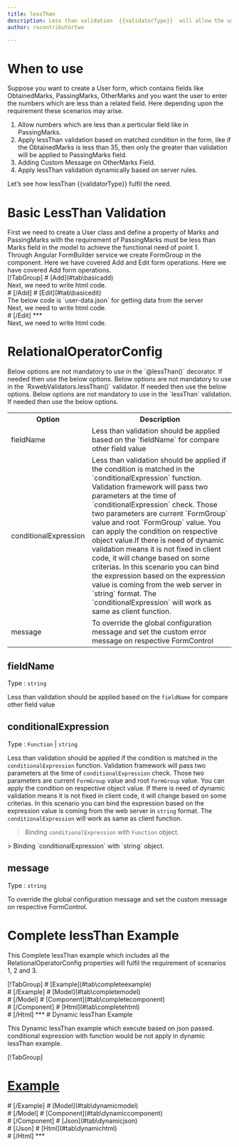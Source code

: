 ```yaml
---
title: lessThan
description: Less than validation  {{validatorType}}  will allow the user to enter only that value which is less than the value in the pre defined field.
author: rxcontributortwo

---
```

# When to use
Suppose you want to create a User form, which contains fields like ObtainedMarks, PassingMarks, OtherMarks and you want the user to enter the numbers which are less than a related field. Here depending upon the requirement these scenarios may arise.
<ol>
    <li>Allow numbers which are less than a perticular field like in PassingMarks.</li>
    <li>Apply lessThan validation based on matched condition in the form, like if the ObtainedMarks is less than 35, then only the greater than validation will be applied to PassingMarks field.</li>
    <li>Adding Custom Message on OtherMarks Field.</li>
    <data-scope scope="['decorator','validator']">
    <li>Apply lessThan validation dynamically based on server rules.</li>
    </data-scope>
</ol>
Let’s see how lessThan  {{validatorType}}  fulfil the need.

# Basic LessThan Validation

<data-scope scope="['decorator','template-driven']">
First we need to create a User class and define a property of Marks and PassingMarks with the requirement of PassingMarks must be less than Marks field in the model to achieve the functional need of point 1.
<div component="app-code" key="lessThan-add-model"></div> 
</data-scope>
Through Angular FormBuilder service we create FormGroup in the component.
<data-scope scope="['decorator']">
Here we have covered Add and Edit form operations. 
</data-scope>

<data-scope scope="['validator','template-driven']">
Here we have covered Add form operations. 
</data-scope> 

<data-scope scope="['decorator']">
<div component="app-tabs" key="basic-operations"></div>
[!TabGroup]
# [Add](#tab\basicadd)
<div component="app-code" key="lessThan-add-component"></div> 
Next, we need to write html code.
<div component="app-code" key="lessThan-add-html"></div> 
<div component="app-example-runner" ref-component="app-lessThan-add"></div>
# [/Add]
# [Edit](#tab\basicedit)
<div component="app-code" key="lessThan-edit-component"></div> 
The below code is `user-data.json` for getting data from the server
<div component="app-code" key="lessThan-edit-json"></div> 
Next, we need to write html code.
<div component="app-code" key="lessThan-edit-html"></div> 
<div component="app-example-runner" ref-component="app-lessThan-edit"></div>
# [/Edit]
***
</data-scope>

<data-scope scope="['validator','template-driven']">
<div component="app-code" key="lessThan-add-component"></div> 
Next, we need to write html code.
<div component="app-code" key="lessThan-add-html"></div> 
<div component="app-example-runner" ref-component="app-lessThan-add"></div>
</data-scope>

# RelationalOperatorConfig 
<data-scope scope="['decorator']">
Below options are not mandatory to use in the `@lessThan()` decorator. If needed then use the below options.
</data-scope>
<data-scope scope="['validator']">
Below options are not mandatory to use in the `RxwebValidators.lessThan()` validator. If needed then use the below options.
</data-scope>
<data-scope scope="['template-driven']">
Below options are not mandatory to use in the `lessThan` validation. If needed then use the below options.
</data-scope>

<table class="table table-bordered table-striped">
<tr><th>Option</th><th>Description</th></tr>
<tr><td><a title="fieldName">fieldName</a></td><td>Less than validation should be applied based on the `fieldName` for compare other field value</td></tr>
<tr><td><a  title="conditionalExpression">conditionalExpression</a></td><td>Less than validation should be applied if the condition is matched in the `conditionalExpression` function. Validation framework will pass two parameters at the time of `conditionalExpression` check. Those two parameters are current `FormGroup` value and root `FormGroup` value. You can apply the condition on respective object value.If there is need of dynamic validation means it is not fixed in client code, it will change based on some criterias. In this scenario you can bind the expression based on the expression value is coming from the web server in `string` format. The `conditionalExpression` will work as same as client function.</td></tr>
<tr><td><a  title="message">message</a></td><td>To override the global configuration message and set the custom error message on respective FormControl</td></tr>
</table>

## fieldName 
Type :  `string` 

Less than validation should be applied based on the `fieldName` for compare other field value

<div component="app-code" key="lessThan-fieldNameExample-model"></div> 
<div component="app-example-runner" ref-component="app-lessThan-fieldName" title="lessThan {{validatorType}} with fieldName" key="fieldName"></div>

## conditionalExpression 
Type :  `Function`  |  `string` 

Less than validation should be applied if the condition is matched in the `conditionalExpression` function. Validation framework will pass two parameters at the time of `conditionalExpression` check. Those two parameters are current `FormGroup` value and root `FormGroup` value. You can apply the condition on respective object value.
If there is need of dynamic validation means it is not fixed in client code, it will change based on some criterias. In this scenario you can bind the expression based on the expression value is coming from the web server in `string` format. The `conditionalExpression` will work as same as client function.

> Binding `conditionalExpression` with `Function` object.
<div component="app-code" key="lessThan-conditionalExpressionExampleFunction-model"></div> 
> Binding `conditionalExpression` with `string` object.
<div component="app-code" key="lessThan-conditionalExpressionExampleString-model"></div> 

<div component="app-example-runner" ref-component="app-lessThan-conditionalExpression" title="lessThan {{validatorType}} with conditionalExpression" key="conditionalExpression"></div>

## message 
Type :  `string` 

To override the global configuration message and set the custom message on respective FormControl.
 
<div component="app-code" key="lessThan-messageExample-model"></div> 
<div component="app-example-runner" ref-component="app-lessThan-message" title="lessThan {{validatorType}} with message" key="message"></div>

# Complete lessThan Example

This Complete lessThan example which includes all the RelationalOperatorConfig properties will fulfil the requirement of scenarios 1, 2 and 3.

<div component="app-tabs" key="complete"></div>
[!TabGroup]
# [Example](#tab\completeexample)
<div component="app-example-runner" ref-component="app-lessThan-complete"></div>
# [/Example]
<data-scope scope="['decorator','template-driven']">
# [Model](#tab\completemodel)
<div component="app-code" key="lessThan-complete-model"></div> 
# [/Model]
</data-scope>
# [Component](#tab\completecomponent)
<div component="app-code" key="lessThan-complete-component"></div> 
# [/Component]
# [Html](#tab\completehtml)
<div component="app-code" key="lessThan-complete-html"></div> 
# [/Html]
***

<data-scope scope="['decorator','validator']">
# Dynamic lessThan Example

This Dynamic lessThan example which execute based on json passed. conditional expression with function would be not apply in dynamic lessThan example. 

<div component="app-tabs" key="dynamic"></div>

[!TabGroup]
# [Example](#tab\dynamicexample)
<div component="app-example-runner" ref-component="app-lessThan-dynamic"></div>
# [/Example]
<data-scope scope="['decorator']">
# [Model](#tab\dynamicmodel)
<div component="app-code" key="lessThan-dynamic-model"></div>
# [/Model]
</data-scope>
# [Component](#tab\dynamiccomponent)
<div component="app-code" key="lessThan-dynamic-component"></div>
# [/Component]
# [Json](#tab\dynamicjson)
<div component="app-code" key="lessThan-dynamic-json"></div>
# [/Json]
# [Html](#tab\dynamichtml)
<div component="app-code" key="lessThan-dynamic-html"></div> 
# [/Html]
***
</data-scope>
